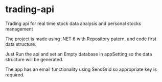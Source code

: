 # trading-api
Trading api for real time stock data analysis and personal stocks management

The project is made using .NET 6 with Repository patern, and code first data structure. 

Just Run the api and set an Empty database in appSetting so the data structure will be generated. 

The app has an email functionality using SendGrid so appropriate key is required.
